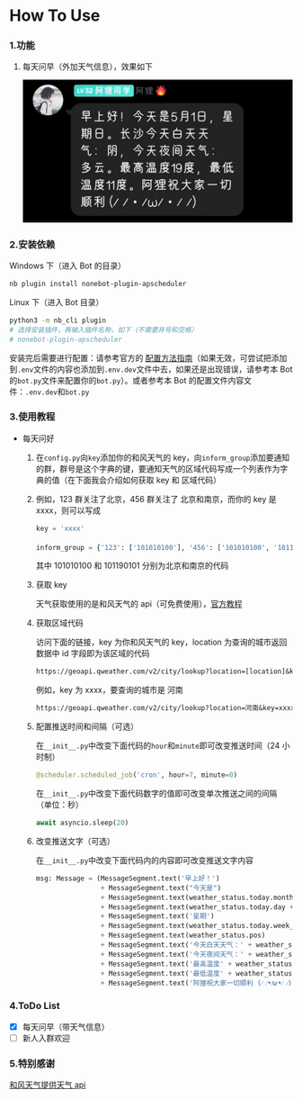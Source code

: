 # How To Use

### 1.功能

1. 每天问早（外加天气信息），效果如下

   ![weather](../../../img/hw_greeting.jpg)

### 2.安装依赖

Windows 下（进入 Bot 的目录）

```bash
nb plugin install nonebot-plugin-apscheduler
```

Linux 下（进入 Bot 目录）

```bash
python3 -m nb_cli plugin
# 选择安装插件，再输入插件名称，如下（不需要井号和空格）
# nonebot-plugin-apscheduler
```

安装完后需要进行配置：请参考官方的 [配置方法指南](https://v2.nonebot.dev/docs/advanced/scheduler)（如果无效，可尝试把添加到`.env`文件的内容也添加到`.env.dev`文件中去，如果还是出现错误，请参考本 Bot 的`bot.py`文件来配置你的`bot.py`）。或者参考本 Bot 的配置文件内容文件：`.env.dev`和`bot.py`

### 3.使用教程

- 每天问好

  1. 在`config.py`向`key`添加你的和风天气的 key，向`inform_group`添加要通知的群，群号是这个字典的键，要通知天气的区域代码写成一个列表作为字典的值（在下面我会介绍如何获取 key 和 区域代码）

  2. 例如，123 群关注了北京，456 群关注了 北京和南京，而你的 key 是 xxxx，则可以写成

     ```python
     key = 'xxxx'
     
     inform_group = {'123': ['101010100'], '456': ['101010100', '101190101']}
     ```

     其中 101010100 和 101190101 分别为北京和南京的代码

  3. 获取 key

     天气获取使用的是和风天气的 api（可免费使用），[官方教程](https://dev.qweather.com/docs/resource/get-key/)

  4. 获取区域代码

     访问下面的链接，key 为你和风天气的 key，location 为查询的城市返回数据中 id 字段即为该区域的代码

     ```txt
     https://geoapi.qweather.com/v2/city/lookup?location=[location]&key=[key]
     ```

     例如，key 为 xxxx，要查询的城市是 河南

     ```txt
     https://geoapi.qweather.com/v2/city/lookup?location=河南&key=xxxx
     ```

  5. 配置推送时间和间隔（可选）

     在`__init__.py`中改变下面代码的`hour`和`minute`即可改变推送时间（24 小时制）

     ```python
     @scheduler.scheduled_job('cron', hour=7, minute=0)
     ```

     在`__init__.py`中改变下面代码数字的值即可改变单次推送之间的间隔（单位：秒）

     ```python
     await asyncio.sleep(20)
     ```

  6. 改变推送文字（可选）

     在`__init__.py`中改变下面代码内的内容即可改变推送文字内容

     ```python
     msg: Message = (MessageSegment.text('早上好！')
                     + MessageSegment.text("今天是")
                     + MessageSegment.text(weather_status.today.month + '月')
                     + MessageSegment.text(weather_status.today.day + '日，')
                     + MessageSegment.text('星期')
                     + MessageSegment.text(weather_status.today.week_day + '。')
                     + MessageSegment.text(weather_status.pos)
                     + MessageSegment.text('今天白天天气：' + weather_status.textDay + '，')
                     + MessageSegment.text('今天夜间天气：' + weather_status.textNight + '。')
                     + MessageSegment.text('最高温度' + weather_status.tempMax + '度，')
                     + MessageSegment.text('最低温度' + weather_status.tempMin + '度。')
                     + MessageSegment.text('阿狸祝大家一切顺利 (⁄ ⁄•⁄ω⁄•⁄ ⁄)'))
     ```

### 4.ToDo List

- [x] 每天问早（带天气信息）
- [ ] 新人入群欢迎

### 5.特别感谢

[和风天气提供天气 api](https://dev.qweather.com/)